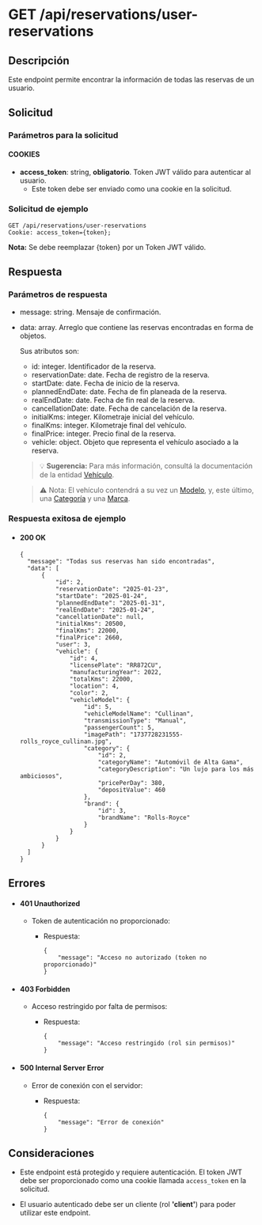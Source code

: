 # GET /api/reservations/user-reservations

## Descripción

Este endpoint permite encontrar la información de todas las reservas de un usuario.

## Solicitud

### Parámetros para la solicitud

#### COOKIES

- **access_token**: string, **obligatorio**. Token JWT válido para autenticar al usuario.
  - Este token debe ser enviado como una cookie en la solicitud.

### Solicitud de ejemplo

```
GET /api/reservations/user-reservations
Cookie: access_token={token};
```

**Nota:** Se debe reemplazar {token} por un Token JWT válido.

## Respuesta

### Parámetros de respuesta

- message: string. Mensaje de confirmación.
- data: array. Arreglo que contiene las reservas encontradas en forma de objetos.

  Sus atributos son:

  - id: integer. Identificador de la reserva.
  - reservationDate: date. Fecha de registro de la reserva.
  - startDate: date. Fecha de inicio de la reserva.
  - plannedEndDate: date. Fecha de fin planeada de la reserva.
  - realEndDate: date. Fecha de fin real de la reserva.
  - cancellationDate: date. Fecha de cancelación de la reserva.
  - initialKms: integer. Kilometraje inicial del vehículo.
  - finalKms: integer. Kilometraje final del vehículo.
  - finalPrice: integer. Precio final de la reserva.
  - vehicle: object. Objeto que representa el vehículo asociado a la reserva.

  > 💡 **Sugerencia:** Para más información, consultá la documentación de la entidad [Vehículo](../../vehicle/main/main.md).

  > ⚠️ Nota: El vehículo contendrá a su vez un [Modelo](../../vehicle-model/main/main.md), y, este último, una [Categoría](../../category/main/main.md) y una [Marca](../../brand/main/main.md).

### Respuesta exitosa de ejemplo

- #### 200 OK

  ```
  {
    "message": "Todas sus reservas han sido encontradas",
    "data": [
        {
            "id": 2,
            "reservationDate": "2025-01-23",
            "startDate": "2025-01-24",
            "plannedEndDate": "2025-01-31",
            "realEndDate": "2025-01-24",
            "cancellationDate": null,
            "initialKms": 20500,
            "finalKms": 22000,
            "finalPrice": 2660,
            "user": 3,
            "vehicle": {
                "id": 4,
                "licensePlate": "RR872CU",
                "manufacturingYear": 2022,
                "totalKms": 22000,
                "location": 4,
                "color": 2,
                "vehicleModel": {
                    "id": 5,
                    "vehicleModelName": "Cullinan",
                    "transmissionType": "Manual",
                    "passengerCount": 5,
                    "imagePath": "1737728231555-rolls_royce_cullinan.jpg",
                    "category": {
                        "id": 2,
                        "categoryName": "Automóvil de Alta Gama",
                        "categoryDescription": "Un lujo para los más ambiciosos",
                        "pricePerDay": 380,
                        "depositValue": 460
                    },
                    "brand": {
                        "id": 3,
                        "brandName": "Rolls-Royce"
                    }
                }
            }
        }
    ]
  }
  ```

## Errores

- #### 401 Unauthorized

  - Token de autenticación no proporcionado:

    - Respuesta:

      ```
      {
          "message": "Acceso no autorizado (token no proporcionado)"
      }
      ```

- #### 403 Forbidden

  - Acceso restringido por falta de permisos:

    - Respuesta:

      ```
      {
          "message": "Acceso restringido (rol sin permisos)"
      }
      ```

- #### 500 Internal Server Error

  - Error de conexión con el servidor:

    - Respuesta:

      ```
      {
          "message": "Error de conexión"
      }
      ```

## Consideraciones

- Este endpoint está protegido y requiere autenticación. El token JWT debe ser proporcionado como una cookie llamada `access_token` en la solicitud.

- El usuario autenticado debe ser un cliente (rol **'client'**) para poder utilizar este endpoint.
